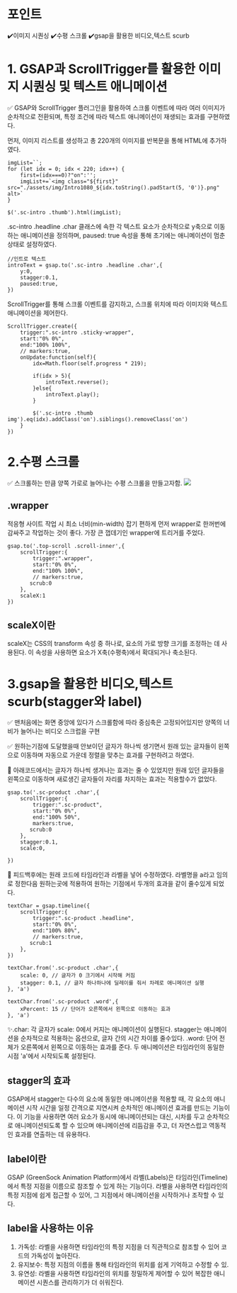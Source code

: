 
# 포인트
✔️이미지 시퀀싱
✔️수평 스크롤
✔️gsap을 활용한 비디오,텍스트 scurb

# 1. GSAP과 ScrollTrigger를 활용한 이미지 시퀀싱 및 텍스트 애니메이션


✅ GSAP와 ScrollTrigger 플러그인을 활용하여 스크롤 이벤트에 따라 여러 이미지가 순차적으로 전환되며, 특정 조건에 따라 텍스트 애니메이션이 재생되는 효과를 구현하였다.

먼저, 이미지 리스트를 생성하고 총 220개의 이미지를 반복문을 통해 HTML에 추가하였다.
```
imgList=``;
for (let idx = 0; idx < 220; idx++) {
    first=(idx===0)?"on":'';
    imgList+=`<img class="${first}" src="./assets/img/Intro1080_${idx.toString().padStart(5, '0')}.png" alt>`
}

$('.sc-intro .thumb').html(imgList);
```
.sc-intro .headline .char 클래스에 속한 각 텍스트 요소가 순차적으로 y축으로 이동하는 애니메이션을 정의하며, paused: true 속성을 통해 초기에는 애니메이션이 멈춘 상태로 설정하였다.
```
//인트로 텍스트
introText = gsap.to('.sc-intro .headline .char',{
    y:0,
    stagger:0.1,
    paused:true,
})
```

 ScrollTrigger를 통해 스크롤 이벤트를 감지하고, 스크롤 위치에 따라 이미지와 텍스트 애니메이션을 제어한다.
```
ScrollTrigger.create({
    trigger:".sc-intro .sticky-wrapper",
    start:"0% 0%",
    end:"100% 100%",
    // markers:true,
    onUpdate:function(self){
        idx=Math.floor(self.progress * 219);

        if(idx > 5){
            introText.reverse();
        }else{
            introText.play();
        }

        $('.sc-intro .thumb img').eq(idx).addClass('on').siblings().removeClass('on')
    }
})
```





# 2.수평 스크롤
✅ 스크롤하는 만큼 양쪽 가로로 늘어나는 수평 스크롤을 만들고자함.
![](https://velog.velcdn.com/images/wjdaldus2017/post/41db9655-d841-424a-a16b-d0e0882bedee/image.gif)
## .wrapper 
 적응형 사이트 작업 시 최소 너비(min-width) 잡기 편하게 먼저 wrapper로 한꺼번에 감싸주고 작업하는 것이 좋다. 가장 큰 껍데기인 wrapper에 트리거를 주었다.

```
gsap.to('.top-scroll .scroll-inner',{
    scrollTrigger:{
        trigger:".wrapper",
        start:"0% 0%",
        end:"100% 100%",
        // markers:true,
       scrub:0
    },
    scaleX:1
})
```
## scaleX이란
scaleX는 CSS의 transform 속성 중 하나로, 요소의 가로 방향 크기를 조정하는 데 사용된다. 이 속성을 사용하면 요소가 X축(수평축)에서 확대되거나 축소된다.

# 3.gsap을 활용한 비디오,텍스트 scurb(stagger와 label)
✅ 맨처음에는 화면 중앙에 있다가 스크롤함에 따라 중심축은 고정되어있지만 양쪽의 너비가 늘어나는 비디오 스크럽을 구현



✅ 원하는기점에 도달했을때 안보이던 글자가 하나씩 생기면서 원래 있는 글자들이 왼쪽으로 이동하며 자동으로 가운데 정렬을 맞추는 효과를 구현하려고 하였다.

🚫 아래코드에서는 글자가 하나씩 생겨나는 효과는 줄 수 있었지만 원래 있던 글자들을 왼쪽으로 이동하며 새로생긴 글자들이 자리를 차지하는 효과는 적용할수가 없었다.
```
gsap.to('.sc-product .char',{
    scrollTrigger:{
        trigger:".sc-product",
        start:"0% 0%",
        end:"100% 50%",
        markers:true,
       scrub:0
    },
    stagger:0.1,
    scale:0,
   
})
```
🌟 피드백후에는 원래 코드에 타임라인과 라벨을 넣어 수정하였다.
라벨명을 a라고 임의로 정한다음 원하는곳에 적용하여 원하는 기점에서 두개의 효과을 같이 줄수있게 되었다.
```
textChar = gsap.timeline({
    scrollTrigger:{
        trigger:".sc-product .headline",
        start:"0% 0%",
        end:"100% 80%",
        // markers:true,
       scrub:1
    },
})

textChar.from('.sc-product .char',{
    scale: 0, // 글자가 0 크기에서 시작해 커짐
    stagger: 0.1, // 글자 하나하나에 딜레이를 줘서 차례로 애니메이션 실행
}, 'a')

textChar.from('.sc-product .word',{
    xPercent: 15 // 단어가 오른쪽에서 왼쪽으로 이동하는 효과
}, 'a')
```

✨.char: 각 글자가 scale: 0에서 커지는 애니메이션이 실행된다. stagger는 애니메이션을 순차적으로 적용하는 옵션으로, 글자 간의 시간 차이를 줄수있다.
.word: 단어 전체가 오른쪽에서 왼쪽으로 이동하는 효과를 준다.
두 애니메이션은 타임라인의 동일한 시점 'a'에서 시작되도록 설정된다.
## stagger의 효과

GSAP에서 stagger는 다수의 요소에 동일한 애니메이션을 적용할 때, 각 요소의 애니메이션 시작 시간을 일정 간격으로 지연시켜 순차적인 애니메이션 효과를 만드는 기능이다. 이 기능을 사용하면 여러 요소가 동시에 애니메이션되는 대신, 시차를 두고 순차적으로 애니메이션되도록 할 수 있으며 애니메이션에 리듬감을 주고, 더 자연스럽고 역동적인 효과를 연출하는 데 유용하다.

## label이란
GSAP (GreenSock Animation Platform)에서 라벨(Labels)은 타임라인(Timeline)에서 특정 지점을 이름으로 참조할 수 있게 하는 기능이다. 라벨을 사용하면 타임라인의 특정 지점에 쉽게 접근할 수 있어, 그 지점에서 애니메이션을 시작하거나 조작할 수 있다.

## label을 사용하는 이유
1. 가독성: 라벨을 사용하면 타임라인의 특정 지점을 더 직관적으로 참조할 수 있어 코드의 가독성이 높아진다.
2. 유지보수: 특정 지점의 이름을 통해 타임라인의 위치를 쉽게 기억하고 수정할 수 있.
3. 유연성: 라벨을 사용하면 타임라인의 위치를 정밀하게 제어할 수 있어 복잡한 애니메이션 시퀀스를 관리하기가 더 쉬워진다.



